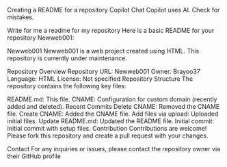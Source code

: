 Creating a README for a repository
Copilot Chat
Copilot uses AI. Check for mistakes.

Write for me a readme for my repository 
Here is a basic README for your repository Newweb001:

Newweb001
Newweb001 is a web project created using HTML. This repository is currently under maintenance.

Repository Overview
Repository URL: Newweb001
Owner: Brayoo37
Language: HTML
License: Not specified
Repository Structure
The repository contains the following key files:

README.md: This file.
CNAME: Configuration for custom domain (recently added and deleted).
Recent Commits
Delete CNAME: Removed the CNAME file.
Create CNAME: Added the CNAME file.
Add files via upload: Uploaded initial files.
Update README.md: Updated the README file.
Initial commit: Initial commit with setup files.
Contribution
Contributions are welcome! Please fork this repository and create a pull request with your changes.

Contact
For any inquiries or issues, please contact the repository owner via their GitHub profile
